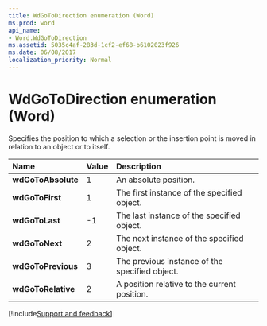 ```yaml
---
title: WdGoToDirection enumeration (Word)
ms.prod: word
api_name:
- Word.WdGoToDirection
ms.assetid: 5035c4af-283d-1cf2-ef68-b6102023f926
ms.date: 06/08/2017
localization_priority: Normal
---
```



# WdGoToDirection enumeration (Word)

Specifies the position to which a selection or the insertion point is moved in relation to an object or to itself.



|Name|Value|Description|
|:-----|:-----|:-----|
| **wdGoToAbsolute**|1|An absolute position.|
| **wdGoToFirst**|1|The first instance of the specified object.|
| **wdGoToLast**|-1|The last instance of the specified object.|
| **wdGoToNext**|2|The next instance of the specified object.|
| **wdGoToPrevious**|3|The previous instance of the specified object.|
| **wdGoToRelative**|2|A position relative to the current position.|

[!include[Support and feedback](~/includes/feedback-boilerplate.md)]
